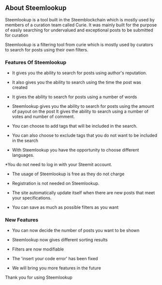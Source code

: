 
## About Steemlookup

Steemlookup is a tool built in the Steemblockchain which is mostly used by members of a curation team called Curie. It was mainly built for the purpose of easily searching for undervalued and exceptional posts to be submitted for curation

Steemlookup is a filtering tool from curie which is mostly used by curators to search for posts using their own filters. 


### Features Of Steemlookup 

* It gives you the ability to search for posts using author's reputation. 

* It also gives you the ability to search using the time the post was created 

* It gives the ability to search for posts using a number of words

* Steemlookup gives you the ability to search for posts using the amount of payout on the post
It gives the ability to search using a number of votes and number of comment.

* You can choose to add tags that will be included in the search.

* You can also choose to exclude tags that you do not want to be included in the search 

* With Steemlookup you have the opportunity to choose different languages. 

*You do not need to log in with your Steemit account.

* The usage of Steemlookup is free as they do not charge 

* Registration is not needed on Steemlookup.

* The site automatically update itself when there are new posts that meet your specifications.

* You can save as much as possible filters as you want 

### New Features

* You can now decide the number of posts you want to be shown

* Steemlookup now gives different sorting results 

* Filters are now modifiable 

* The 'insert your code error' has been fixed 

* We will bring you more features in the future

Thank you for using Steemlookup

